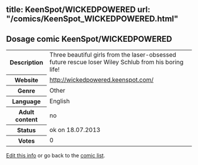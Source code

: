 title: KeenSpot/WICKEDPOWERED
url: "/comics/KeenSpot_WICKEDPOWERED.html"
---
Dosage comic KeenSpot/WICKEDPOWERED
-----------------------------------------

<p id="msg"></p>
<script type="text/javascript">
if (window.location.search === '?edit_info_mail=sent_ok') {
  var elem = document.getElementById("msg");
  elem.innerHTML = 'Edited information sucessfully sent for review, which is usually done daily. Thanks!';
  elem.className = 'ok';
}
</script>
<table class="comicinfo">
<tr>
<th>Description</th><td>Three beautiful girls from the laser-obsessed future rescue loser Wiley Schlub from his boring life!</td>
</tr>
<tr>
<th>Website</th><td><a href="http://wickedpowered.keenspot.com/">http://wickedpowered.keenspot.com/</a></td>
</tr>
<tr>
<th>Genre</th><td>Other</td>
</tr>
<tr>
<th>Language</th><td>English</td>
</tr>
<tr>
<th>Adult content</th><td>no</td>
</tr>
<tr>
<th>Status</th><td>ok on 18.07.2013</td>
</tr>
<tr>
<th>Votes</th><td>0</td>
</tr>
</table>

[Edit this info](KeenSpot_WICKEDPOWERED_edit.html) or go back to the [comic list](../comic-index.html).
